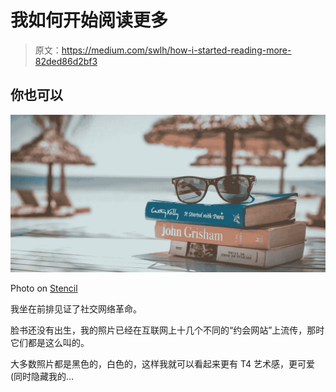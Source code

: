 # 我如何开始阅读更多

> 原文：<https://medium.com/swlh/how-i-started-reading-more-82ded86d2bf3>

## 你也可以

![](img/eedcbc4622f55e0d6781a69451575acb.png)

Photo on [Stencil](https://getstencil.com/)

我坐在前排见证了社交网络革命。

脸书还没有出生，我的照片已经在互联网上十几个不同的“约会网站”上流传，那时它们都是这么叫的。

大多数照片都是黑色的，白色的，这样我就可以看起来更有 T4 艺术感，更可爱(同时隐藏我的…